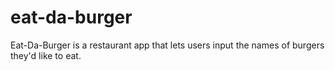 # eat-da-burger
Eat-Da-Burger is a restaurant app that lets users input the names of burgers they'd like to eat.
